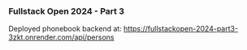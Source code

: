 ### Fullstack Open 2024 - Part 3

Deployed phonebook backend at: https://fullstackopen-2024-part3-3zkt.onrender.com/api/persons
